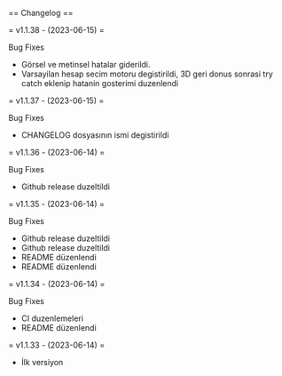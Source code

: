 == Changelog ==

= v1.1.38 - (2023-06-15) =


Bug Fixes

* Görsel ve metinsel hatalar giderildi.
* Varsayilan hesap secim motoru degistirildi, 3D geri donus sonrasi try catch eklenip hatanin gosterimi duzenlendi

= v1.1.37 - (2023-06-15) =


Bug Fixes

* CHANGELOG dosyasının ismi degistirildi

= v1.1.36 - (2023-06-14) =


Bug Fixes

* Github release duzeltildi

= v1.1.35 - (2023-06-14) =


Bug Fixes

* Github release duzeltildi
* Github release duzeltildi
* README düzenlendi
* README düzenlendi

= v1.1.34 - (2023-06-14) =


Bug Fixes

* CI duzenlemeleri
* README düzenlendi

= v1.1.33 - (2023-06-14) =

* İlk versiyon
